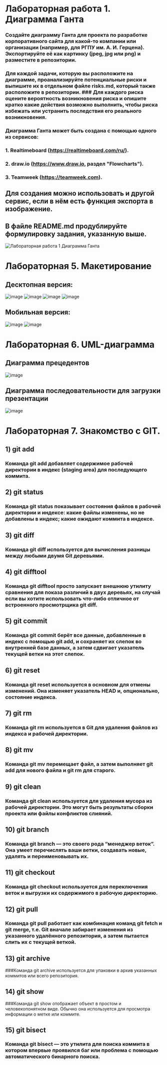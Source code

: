 # Лабораторная работа 1. Диаграмма Ганта

### Создайте диаграмму Ганта для проекта по разработке корпоративного сайта для какой-то компании или организации (например, для РГПУ им. А. И. Герцена). Экспортируйте её как картинку (jpeg, jpg или png) и разместите в репозитории. 

### Для каждой задачи, которую вы расположите на диаграмме, проанализируйте потенциальные риски и выпишите их в отдельном файле risks.md, который также расположите в репозитории. ### Для каждого риска оцените вероятность возникновения риска и опишите кратко какие действия возможно выполнить, чтобы риска избежать или устранить последствия его реального возникновения.

### Диаграмма Ганта может быть создана с помощью одного из сервисов: 
### 1. Realtimeboard (https://realtimeboard.com/ru/).
### 2. draw.io (https://www.draw.io, раздел "Flowcharts").
### 3. Teamweek (https://teamweek.com).

## Для создания можно использовать и другой сервис, если в нём есть функция экспорта в изображение.

## В файле README.md продублируйте формулировку задания, указанную выше.
![Лабораторная работа 1  Диаграмма Ганта](https://user-images.githubusercontent.com/60670214/154122567-543bfd87-27f9-4d63-959f-5c9ae5ee4bd5.png)

# Лабораторная 5. Макетирование
## Десктопная версия:
![image](https://user-images.githubusercontent.com/60670214/154807334-82ea5d45-2b58-4efc-80c8-e2f1d43c986d.png)
![image](https://user-images.githubusercontent.com/60670214/154807346-ec39a381-2b49-49d9-bba5-25ea050f580e.png)
![image](https://user-images.githubusercontent.com/60670214/154807363-0d37b281-501c-4d64-90f0-61b1a74c11c2.png)
![image](https://user-images.githubusercontent.com/60670214/154807469-d4c2a757-5885-47b7-bb49-75050c56287b.png)
## Мобильная версия:
![image](https://user-images.githubusercontent.com/60670214/154807900-37b55718-1648-4a00-88b3-bfd3eac1cb9a.png)
![image](https://user-images.githubusercontent.com/60670214/154807953-72a22cf5-6676-4584-b1ce-bfe8a2776f7e.png)


# Лабораторная 6. UML-диаграмма
## Диаграмма прецедентов
![image](https://user-images.githubusercontent.com/60670214/154107398-4edd9cbf-e80a-4e6d-a0fe-62d1b4d8f8d2.png)

## Диаграмма последовательности для загрузки презентации
![image](https://user-images.githubusercontent.com/60670214/154109367-a1bb5d91-c75f-403a-a6f5-0745d536ea79.png)





# Лабораторная 7. Знакомство с GIT.
## 1) git add
### Команда git add добавляет содержимое рабочей директории в индекс (staging area) для последующего коммита.
## 2) git status
### Команда git status показывает состояния файлов в рабочей директории и индексе: какие файлы изменены, но не добавлены в индекс; какие ожидают коммита в индексе.
## 3) git diff
### Команда git diff используется для вычисления разницы между любыми двумя Git деревьями.
## 4) git difftool
### Команда git difftool просто запускает внешнюю утилиту сравнения для показа различий в двух деревьях, на случай если вы хотите использовать что-либо отличное от встроенного просмотрщика git diff.
## 5) git commit
### Команда git commit берёт все данные, добавленные в индекс с помощью git add, и сохраняет их слепок во внутренней базе данных, а затем сдвигает указатель текущей ветки на этот слепок.
## 6) git reset
### Команда git reset используется в основном для отмены изменений. Она изменяет указатель HEAD и, опционально, состояние индекса.
## 7) git rm
### Команда git rm используется в Git для удаления файлов из индекса и рабочей директории.
## 8) git mv
### Команда git mv перемещает файл, а затем выполняет git add для нового файла и git rm для старого.
## 9) git clean
### Команда git clean используется для удаления мусора из рабочей директории. Это могут быть результаты сборки проекта или файлы конфликтов слияний.
## 10) git branch
### Команда git branch — это своего рода “менеджер веток”. Она умеет перечислять ваши ветки, создавать новые, удалять и переименовывать их.
## 11) git checkout
### Команда git checkout используется для переключения веток и выгрузки их содержимого в рабочую директорию.
## 12) git pull
### Команда git pull работает как комбинация команд git fetch и git merge, т.е. Git вначале забирает изменения из указанного удалённого репозитория, а затем пытается слить их с текущей веткой.
## 13) git archive
###Команда git archive используется для упаковки в архив указанных коммитов или всего репозитория.
## 14) git show
###Команда git show отображает объект в простом и человекопонятном виде. Обычно она используется для просмотра информации о метке или коммите.
## 15) git bisect
### Команда git bisect — это утилита для поиска коммита в котором впервые проявился баг или проблема с помощью автоматического бинарного поиска.
